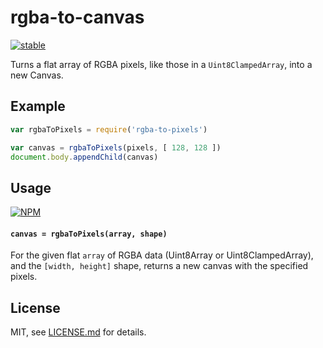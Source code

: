 # rgba-to-canvas

[![stable](http://badges.github.io/stability-badges/dist/stable.svg)](http://github.com/badges/stability-badges)

Turns a flat array of RGBA pixels, like those in a `Uint8ClampedArray`, into a new Canvas.

## Example

```js
var rgbaToPixels = require('rgba-to-pixels')

var canvas = rgbaToPixels(pixels, [ 128, 128 ])
document.body.appendChild(canvas)
```

## Usage

[![NPM](https://nodei.co/npm/rgba-to-canvas.png)](https://www.npmjs.com/package/rgba-to-canvas)

#### `canvas = rgbaToPixels(array, shape)`

For the given flat `array` of RGBA data (Uint8Array or Uint8ClampedArray), and the `[width, height]` shape, returns a new canvas with the specified pixels.

## License

MIT, see [LICENSE.md](http://github.com/Jam3/rgba-to-canvas/blob/master/LICENSE.md) for details.
